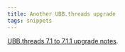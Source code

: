 ```yaml
---
title: Another UBB.threads upgrade
tags: snippets
---
```


[UBB.threads 7.1 to 7.1.1 upgrade notes](http://wincent.dev/wiki/UBB.threads%207.1%20to%207.1.1%20upgrade%20notes).
